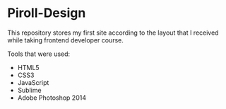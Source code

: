 # Piroll-Design
<p>
This repository stores my first site according to the layout that I received while taking frontend developer course.
</p>
<p>
Tools that were used:
</p>
<ul>
  <li>HTML5</li>
  <li>CSS3</li>
  <li>JavaScript</li>
  <li>Sublime</li>
  <li>Adobe Photoshop 2014</li>
</ul>
